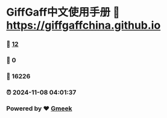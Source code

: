 # GiffGaff中文使用手册 :link: https://giffgaffchina.github.io 
### :page_facing_up: [12](https://giffgaffchina.github.io/tag.html) 
### :speech_balloon: 0 
### :hibiscus: 16226 
### :alarm_clock: 2024-11-08 04:01:37 
### Powered by :heart: [Gmeek](https://github.com/Meekdai/Gmeek)
